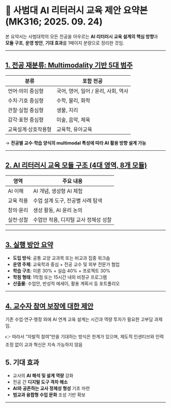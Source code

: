 # 🌱 사범대 AI 리터러시 교육 제안 요약본 (MK316; 2025. 09. 24)

본 요약서는 사범대학의 모든 전공을 아우르는 **AI 리터러시 교육 설계의 핵심 방향**과  
**모듈 구조**, **운영 방안**, **기대 효과**를 1페이지 분량으로 정리한 것임.

---

## [1. 전공 재분류: Multimodality 기반 5대 범주](https://github.com/MK316/AIX-2025/blob/main/01_Category.md)

| 분류 | 포함 전공 |
|------|-----------|
| 언어·의미 중심형 | 국어, 영어, 일어 / 윤리, 사회, 역사 |
| 수치·기호 중심형 | 수학, 물리, 화학 |
| 관찰·실험 중심형 | 생물, 지리 |
| 감각·표현 중심형 | 미술, 음악, 체육 |
| 교육설계·상호작용형 | 교육학, 유아교육 |

→ **전공별 교수·학습 양식의 multimodal 특성에 따라 AI 활용 방향 설계 가능**

---

## [2. AI 리터러시 교육 모듈 구조 (4대 영역, 8개 모듈)](https://github.com/MK316/AIX-2025/blob/main/02_Module_Structure.md)

| 영역 | 주요 내용 |
|------|-----------|
| AI 이해 | AI 개념, 생성형 AI 체험 |
| 교육 적용 | 수업 설계 도구, 전공별 사례 탐색 |
| 창의·윤리 | 생성 활동, AI 윤리 논의 |
| 실천·성찰 | 수업안 적용, 디지털 교사 정체성 성찰 |

---

## [3. 실행 방안 요약](https://github.com/MK316/AIX-2025/blob/main/03_Execution.md)

- **도입 방식**: 공통 교양 교과목 또는 비교과 집중 워크숍
- **운영 주체**: 교육학과 중심 + 전공 교수 및 외부 전문가 협업
- **학습 구조**: 이론 30% + 실습 40% + 프로젝트 30%
- **학점 형태**: 1학점 또는 15시간 내외 비정규 프로그램
- **산출물**: 수업안, 반성적 에세이, 활용 계획서 등 포트폴리오

---

## [4. 교수자 참여 보장에 대한 제안](https://github.com/MK316/AIX-2025/blob/main/04_Faculty_participation.md)
기존 수업·연구·행정 외에 AI 연계 교육 설계는 시간과 역량 투자가 필요한 고부담 과제임.

👉 따라서 “자발적 참여”만을 기대하는 방식은 한계가 있으며, 제도적 인센티브와 인력 조정 없이 교과 혁신은 지속 가능하지 않음

## 5. 기대 효과

- 교사의 **AI 해석 및 설계 역량** 강화
- 전공 간 **디지털 도구 격차 해소**
- **AI와 공존하는 교사 정체성 형성** 기초 마련
- **범교과 융합형 수업 문화** 조성 기반 확보

---

